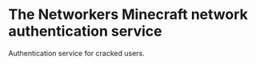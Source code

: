 # The Networkers Minecraft network authentication service
Authentication service for cracked users.
